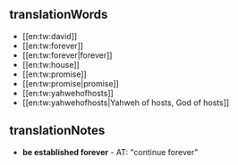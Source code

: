## translationWords

* [[en:tw:david]]
* [[en:tw:forever]]
* [[en:tw:forever|forever]]
* [[en:tw:house]]
* [[en:tw:promise]]
* [[en:tw:promise|promise]]
* [[en:tw:yahwehofhosts]]
* [[en:tw:yahwehofhosts|Yahweh of hosts, God of hosts]]

## translationNotes

* **be established forever** - AT: "continue forever"
